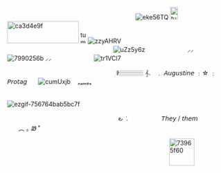
ㅤㅤㅤㅤㅤㅤㅤㅤㅤㅤㅤㅤㅤㅤㅤㅤㅤㅤㅤㅤㅤㅤㅤ![eke56TQ](https://github.com/user-attachments/assets/d84c04ba-e34d-4501-be22-bcf0592b9e0b)
<img width="18" height="29" alt="tumblr_inline_mygcnrOCc51s30exo" src="https://github.com/user-attachments/assets/be6e1832-8821-4283-8f86-55aba7afbaea" /><img width="165" height="51" alt="ca3d4e9f" src="https://github.com/user-attachments/assets/cf7d1413-4d77-4d91-a46e-42fc1223bca1" /> <img width="17" height="28" alt="tumblr_inline_mygcnpjT6y1s30exo" src="https://github.com/user-attachments/assets/bbf20437-8b8f-4ae6-9197-cbd5cb97722b" />![zzyAHRV](https://github.com/user-attachments/assets/38894ac6-ce67-4f36-a3b0-0feb9a59e083)
ㅤㅤㅤㅤㅤㅤㅤㅤㅤㅤㅤㅤㅤㅤㅤㅤㅤㅤㅤㅤㅤㅤㅤㅤㅤㅤㅤㅤㅤㅤㅤㅤㅤㅤㅤㅤㅤ![uZz5y6z](https://github.com/user-attachments/assets/972bb234-ebc1-4e6a-9090-e498cc0ed059)
ㅤㅤㅤㅤㅤㅤㅤ ⸝⸝ ![7990256b](https://github.com/user-attachments/assets/be463e8b-c7ea-47e0-9acb-a949bedaccae)  ⸝⸝
ㅤㅤㅤㅤㅤㅤㅤ ![tr1VCl7](https://github.com/user-attachments/assets/4aa51445-1409-4f0a-a66d-f923ff66f352)

ㅤㅤㅤㅤㅤㅤㅤㅤㅤㅤㅤㅤㅤㅤㅤㅤㅤㅤㅤ ׅ 𝄂𝄚𝅦𝄚𝄚𝄚𝄚 𝄞𝅄ㅤ﹒    𝘈𝘶𝘨𝘶𝘴𝘵𝘪𝘯𝘦  ﹕☆ ﹕  𝘗𝘳𝘰𝘵𝘢𝘨ㅤㅤ![cumUxjb](https://github.com/user-attachments/assets/17a42e3d-0f17-470c-95ea-122232bd43f1)
ㅤₙₐₘₑₛ

ㅤㅤㅤㅤㅤㅤㅤㅤㅤㅤㅤㅤㅤㅤㅤㅤㅤㅤㅤㅤㅤㅤㅤㅤㅤㅤㅤ![ezgif-756764bab5bc7f](https://github.com/user-attachments/assets/9b269441-fbe4-4202-ac24-5d4a862c713f)

ㅤ ㅤㅤㅤㅤㅤㅤㅤㅤㅤㅤㅤㅤㅤㅤㅤ   ㅤㅤㅤ   ౿ ݁  .ㅤㅤㅤㅤㅤㅤ𝘛𝘩𝘦𝘺 / 𝘵𝘩𝘦𝘮ㅤㅤㅤㅤㅤㅤ︵   ｡ Ꮺ ˚

ㅤㅤㅤㅤㅤㅤㅤㅤㅤㅤㅤㅤㅤㅤㅤㅤㅤㅤㅤㅤㅤㅤㅤㅤㅤㅤㅤㅤㅤ<img width="58" height="63" alt="73965f60" src="https://github.com/user-attachments/assets/a3dc5b92-7c34-420b-bf54-7d609e55379a" />

ㅤㅤㅤㅤㅤㅤㅤㅤㅤㅤㅤㅤㅤㅤㅤㅤㅤㅤㅤㅤㅤㅤㅤ






